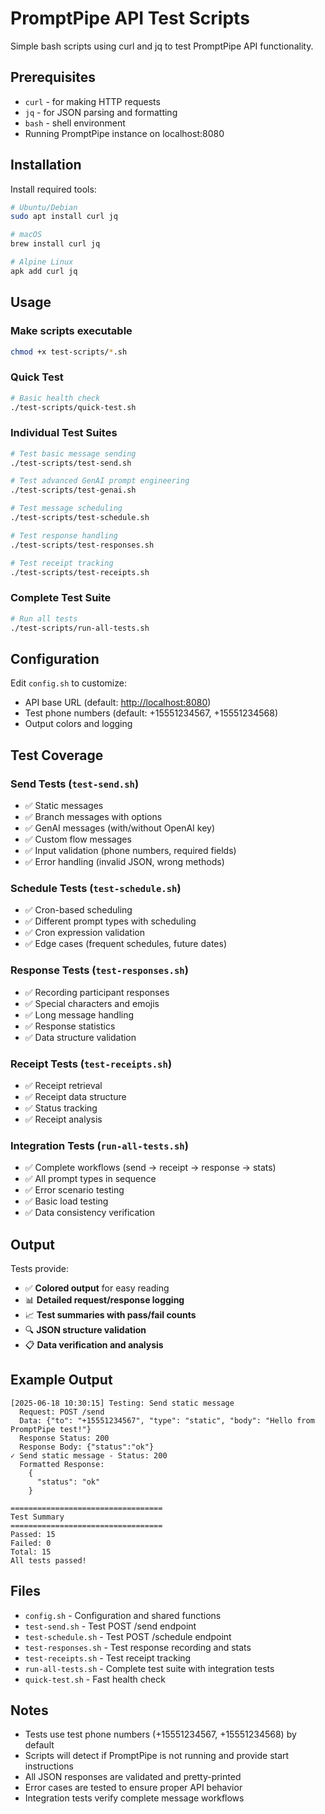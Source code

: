 # PromptPipe API Test Scripts

Simple bash scripts using curl and jq to test PromptPipe API functionality.

## Prerequisites

- `curl` - for making HTTP requests
- `jq` - for JSON parsing and formatting
- `bash` - shell environment
- Running PromptPipe instance on localhost:8080

## Installation

Install required tools:

```bash
# Ubuntu/Debian
sudo apt install curl jq

# macOS
brew install curl jq

# Alpine Linux
apk add curl jq
```

## Usage

### Make scripts executable

```bash
chmod +x test-scripts/*.sh
```

### Quick Test

```bash
# Basic health check
./test-scripts/quick-test.sh
```

### Individual Test Suites

```bash
# Test basic message sending
./test-scripts/test-send.sh

# Test advanced GenAI prompt engineering
./test-scripts/test-genai.sh

# Test message scheduling
./test-scripts/test-schedule.sh

# Test response handling
./test-scripts/test-responses.sh

# Test receipt tracking
./test-scripts/test-receipts.sh
```

### Complete Test Suite

```bash
# Run all tests
./test-scripts/run-all-tests.sh
```

## Configuration

Edit `config.sh` to customize:

- API base URL (default: <http://localhost:8080>)
- Test phone numbers (default: +15551234567, +15551234568)
- Output colors and logging

## Test Coverage

### Send Tests (`test-send.sh`)

- ✅ Static messages
- ✅ Branch messages with options
- ✅ GenAI messages (with/without OpenAI key)
- ✅ Custom flow messages
- ✅ Input validation (phone numbers, required fields)
- ✅ Error handling (invalid JSON, wrong methods)

### Schedule Tests (`test-schedule.sh`)

- ✅ Cron-based scheduling
- ✅ Different prompt types with scheduling
- ✅ Cron expression validation
- ✅ Edge cases (frequent schedules, future dates)

### Response Tests (`test-responses.sh`)

- ✅ Recording participant responses
- ✅ Special characters and emojis
- ✅ Long message handling
- ✅ Response statistics
- ✅ Data structure validation

### Receipt Tests (`test-receipts.sh`)

- ✅ Receipt retrieval
- ✅ Receipt data structure
- ✅ Status tracking
- ✅ Receipt analysis

### Integration Tests (`run-all-tests.sh`)

- ✅ Complete workflows (send → receipt → response → stats)
- ✅ All prompt types in sequence
- ✅ Error scenario testing
- ✅ Basic load testing
- ✅ Data consistency verification

## Output

Tests provide:

- ✅ **Colored output** for easy reading
- 📊 **Detailed request/response logging**
- 📈 **Test summaries with pass/fail counts**
- 🔍 **JSON structure validation**
- 📋 **Data verification and analysis**

## Example Output

```
[2025-06-18 10:30:15] Testing: Send static message
  Request: POST /send
  Data: {"to": "+15551234567", "type": "static", "body": "Hello from PromptPipe test!"}
  Response Status: 200
  Response Body: {"status":"ok"}
✓ Send static message - Status: 200
  Formatted Response:
    {
      "status": "ok"
    }

==================================
Test Summary
==================================
Passed: 15
Failed: 0
Total: 15
All tests passed!
```

## Files

- `config.sh` - Configuration and shared functions
- `test-send.sh` - Test POST /send endpoint
- `test-schedule.sh` - Test POST /schedule endpoint  
- `test-responses.sh` - Test response recording and stats
- `test-receipts.sh` - Test receipt tracking
- `run-all-tests.sh` - Complete test suite with integration tests
- `quick-test.sh` - Fast health check

## Notes

- Tests use test phone numbers (+15551234567, +15551234568) by default
- Scripts will detect if PromptPipe is not running and provide start instructions
- All JSON responses are validated and pretty-printed
- Error cases are tested to ensure proper API behavior
- Integration tests verify complete message workflows
